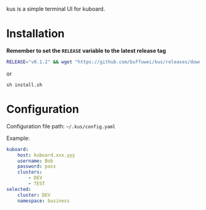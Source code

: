 kus is a simple terminal UI for kuboard.

# Installation

**Remember to set the `RELEASE` variable to the latest release tag**
```sh
RELEASE="v0.1.2" && wget "https://github.com/buffuwei/kus/releases/download/${RELEASE}/kus" && chmod +x kus && mv kus /usr/local/bin
```

or 

`sh install.sh`

# Configuration

Configuration file path: `~/.kus/config.yaml`

Example:
```yaml
kuboard:
    host: kuboard.xxx.yyy
    username: Bob
    password: pass
    clusters:
        - DEV
        - TEST
selected:
    cluster: DEV
    namespace: business
```
